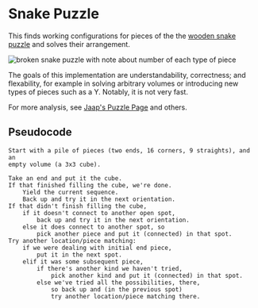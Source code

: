 Snake Puzzle
============

This finds working configurations for pieces of the the [wooden snake puzzle](https://www.google.com/search?q=snake+cube+puzzle&tbm=isch) and solves their arrangement.

![broken snake puzzle with note about number of each type of piece](http://www.markfickett.com/stuff/code/snakepuzzle-brokenandnotes.jpg "The Original Motivation")

The goals of this implementation are understandability, correctness; and flexability, for example in solving arbitrary volumes or introducing new types of pieces such as a Y. Notably, it is not very fast.

For more analysis, see [Jaap's Puzzle Page](http://www.jaapsch.net/puzzles/snakecube.htm) and others.

Pseudocode
----------

	Start with a pile of pieces (two ends, 16 corners, 9 straights), and an
	empty volume (a 3x3 cube).

	Take an end and put it the cube.
	If that finished filling the cube, we're done.
		Yield the current sequence.
		Back up and try it in the next orientation.
	If that didn't finish filling the cube,
		if it doesn't connect to another open spot,
			back up and try it in the next orientation.
		else it does connect to another spot, so
			pick another piece and put it (connected) in that spot.
	Try another location/piece matching:
		if we were dealing with initial end piece,
			put it in the next spot.
		elif it was some subsequent piece,
			if there's another kind we haven't tried,
				pick another kind and put it (connected) in that spot.
			else we've tried all the possibilities, there,
				so back up and (in the previous spot)
				try another location/piece matching there.


